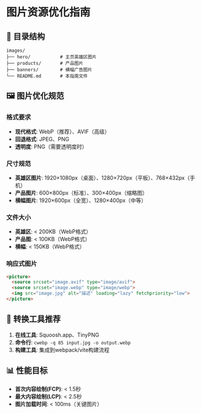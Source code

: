 # 图片资源优化指南

## 📁 目录结构
```
images/
├── hero/           # 主页英雄区图片
├── products/       # 产品图片
├── banners/        # 横幅广告图片
└── README.md       # 本指南文件
```

## 🖼️ 图片优化规范

### 格式要求
- **现代格式**: WebP（推荐）、AVIF（高级）
- **回退格式**: JPEG、PNG
- **透明度**: PNG（需要透明度时）

### 尺寸规范
- **英雄区图片**: 1920×1080px（桌面）、1280×720px（平板）、768×432px（手机）
- **产品图片**: 600×800px（标准）、300×400px（缩略图）
- **横幅图片**: 1920×600px（全宽）、1280×400px（中等）

### 文件大小
- **英雄区**: < 200KB（WebP格式）
- **产品图**: < 100KB（WebP格式）
- **横幅**: < 150KB（WebP格式）

### 响应式图片
```html
<picture>
  <source srcset="image.avif" type="image/avif">
  <source srcset="image.webp" type="image/webp">
  <img src="image.jpg" alt="描述" loading="lazy" fetchpriority="low">
</picture>
```

## 🔄 转换工具推荐
1. **在线工具**: Squoosh.app、TinyPNG
2. **命令行**: `cwebp -q 85 input.jpg -o output.webp`
3. **构建工具**: 集成到webpack/vite构建流程

## 📊 性能目标
- **首次内容绘制(FCP)**: < 1.5秒
- **最大内容绘制(LCP)**: < 2.5秒
- **图片加载时间**: < 100ms（关键图片）  